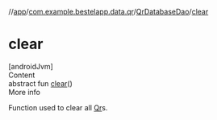 //[app](../../index.md)/[com.example.bestelapp.data.qr](../index.md)/[QrDatabaseDao](index.md)/[clear](clear.md)



# clear  
[androidJvm]  
Content  
abstract fun [clear](clear.md)()  
More info  


Function used to clear all [Qr](../-qr/index.md)s.

  




